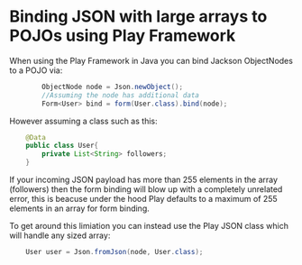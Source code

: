 # Binding JSON with large arrays to POJOs using Play Framework

When using the Play Framework in Java you can bind Jackson ObjectNodes to a POJO via:

```java
		ObjectNode node = Json.newObject();
		//Assuming the node has additional data
		Form<User> bind = form(User.class).bind(node);
```

However assuming a class such as this:

```java
	@Data
	public class User{
		private List<String> followers;
	}
```

If your incoming JSON payload has more than 255 elements in the array (followers) then the form binding will blow up with a completely unrelated error, this is beacuse under the hood Play defaults to a maximum of 255 elements in an array for form binding.

To get around this limiation you can instead use the Play JSON class which will handle any sized array:

```java
	User user = Json.fromJson(node, User.class);
```